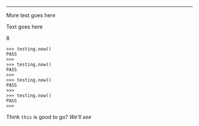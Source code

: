 ---

More test goes here

Text goes here

8

```
>>> testing.now()
PASS
>>>
>>> testing.now()
PASS
>>>
>>> testing.now()
PASS
>>>
>>> testing.now()
PASS
>>>
```

Think `this` is good to go? _We'll see_
